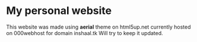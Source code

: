 # My personal website 
This website was made using **aerial** theme on html5up.net currently hosted on 000webhost for domain inshaal.tk
Will try to keep it updated.
